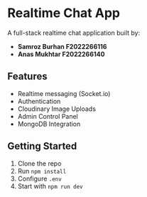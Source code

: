 # Realtime Chat App

A full-stack realtime chat application built by:

- **Samroz Burhan F2022266116**
- **Anas Mukhtar F2022266140**

## Features
- Realtime messaging (Socket.io)
- Authentication
- Cloudinary Image Uploads
- Admin Control Panel
- MongoDB Integration

## Getting Started
1. Clone the repo
2. Run `npm install`
3. Configure `.env`
4. Start with `npm run dev`
